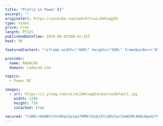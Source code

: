 ```yaml
---
title: "Plotly in Power BI"
excerpt: ""
originalUrl: https://youtube.com/watch?v=uLikWluqg54
type: video
price: Free
length: PT32S
publishedDateTime: 2019-08-02T00:41:35Z
heat: 50

featuredContent: "<iframe width=\"800\" height=\"500\" frameborder=\"0\" src=\"https://www.youtube.com/embed/uLikWluqg54\" allow=\"accelerometer; autoplay; encrypted-media; gyroscope; picture-in-picture\" allowfullscreen></iframe>"

provider:
  name: RADACAD
  domain: radacad.com

topics:
  - Power BI

images:
  - url: https://i.ytimg.com/vi/uLikWluqg54/maxresdefault.jpg
    width: 1280
    height: 720
    isCached: true

secured: "lSRDL+9A9BYvSV/Whp13w1qu79MM/IXoK/EYiUOs5yvtUeKEMC4O8iHpwU/YyIZ8mBFOQK+dEqkmotS+x5Xg0QRhUBl1015uPXT2VYo7t+6y99lPfCogOSvm0RbwtKO+nFu1KlhA4yEb3KQrb744hHZ++QPVV2c93qXN/60xc02+T7ChSN8YaEPK19G/fmm/a3ESLcrCkjnKZjAXOcYa1Uub0aFaCNjNTQBXIVZIi7wlpK4GXWkLDaptnV9rRZnbgprOZLxwcNW0IfBz8wmPmnS4MG/70aMve/CntGIo4UsDrxWNFayJ8lFZu9AvC4ESoDgohnhQNFsmRe4EL+EbCriyHaN3mdJKrKJGmLg8zh07Pjr7ACNi/mjkT+YA5gWz/Vmwirs2ADu7ttYR/dkuuVOVdyiIC1Ku0VK9m9D2BAU=;hHajMViJ4TTdBgUA6rHrjw=="
---
```


